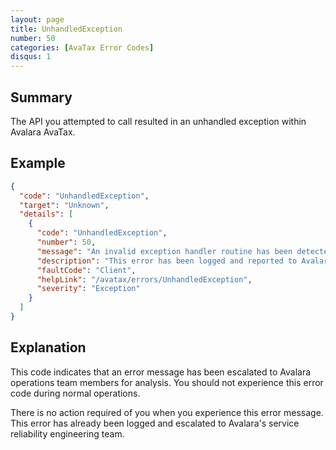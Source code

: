 ```yaml
---
layout: page
title: UnhandledException
number: 50
categories: [AvaTax Error Codes]
disqus: 1
---
```


## Summary

The API you attempted to call resulted in an unhandled exception within Avalara AvaTax.

## Example

```json
{
  "code": "UnhandledException",
  "target": "Unknown",
  "details": [
    {
      "code": "UnhandledException",
      "number": 50,
      "message": "An invalid exception handler routine has been detected.",
      "description": "This error has been logged and reported to Avalara system administrators.  No action is required.",
      "faultCode": "Client",
      "helpLink": "/avatax/errors/UnhandledException",
      "severity": "Exception"
    }
  ]
}
```

## Explanation

This code indicates that an error message has been escalated to Avalara operations team members for analysis.  You should not experience this error code during normal operations.

There is no action required of you when you experience this error message.  This error has already been logged and escalated to Avalara's service reliability engineering team.
